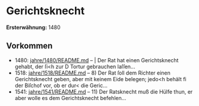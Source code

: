 # Gerichtsknecht

**Ersterwähnung:** 1480

## Vorkommen
- 1480: [jahre/1480/README.md](../jahre/1480/README.md) – | Der Rat hat einen Gerichtsknecht gehabt, der ſi<h zur
D Tortur gebrauchen laſſen...
- 1518: [jahre/1518/README.md](../jahre/1518/README.md) – 8) Der Rat ſoll dem Richter einen Gerichtsknecht
geben, aber mit keinem Eide belegen; jedo<h behält fi
der Biſchof vor, ob er dur< die Geric...
- 1541: [jahre/1541/README.md](../jahre/1541/README.md) – 11) Der Ratsknecht muß die Hülfe thun, er aber wolle
es dem Gerichtsknecht befehlen...
